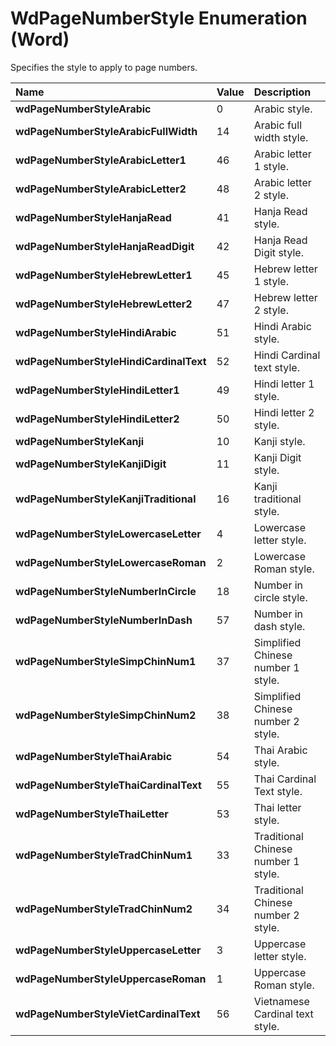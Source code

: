 
# WdPageNumberStyle Enumeration (Word)

Specifies the style to apply to page numbers.



|**Name**|**Value**|**Description**|
|:-----|:-----|:-----|
| **wdPageNumberStyleArabic**|0|Arabic style.|
| **wdPageNumberStyleArabicFullWidth**|14|Arabic full width style.|
| **wdPageNumberStyleArabicLetter1**|46|Arabic letter 1 style.|
| **wdPageNumberStyleArabicLetter2**|48|Arabic letter 2 style.|
| **wdPageNumberStyleHanjaRead**|41|Hanja Read style.|
| **wdPageNumberStyleHanjaReadDigit**|42|Hanja Read Digit style.|
| **wdPageNumberStyleHebrewLetter1**|45|Hebrew letter 1 style.|
| **wdPageNumberStyleHebrewLetter2**|47|Hebrew letter 2 style.|
| **wdPageNumberStyleHindiArabic**|51|Hindi Arabic style.|
| **wdPageNumberStyleHindiCardinalText**|52|Hindi Cardinal text style.|
| **wdPageNumberStyleHindiLetter1**|49|Hindi letter 1 style.|
| **wdPageNumberStyleHindiLetter2**|50|Hindi letter 2 style.|
| **wdPageNumberStyleKanji**|10|Kanji style.|
| **wdPageNumberStyleKanjiDigit**|11|Kanji Digit style.|
| **wdPageNumberStyleKanjiTraditional**|16|Kanji traditional style.|
| **wdPageNumberStyleLowercaseLetter**|4|Lowercase letter style.|
| **wdPageNumberStyleLowercaseRoman**|2|Lowercase Roman style.|
| **wdPageNumberStyleNumberInCircle**|18|Number in circle style.|
| **wdPageNumberStyleNumberInDash**|57|Number in dash style.|
| **wdPageNumberStyleSimpChinNum1**|37|Simplified Chinese number 1 style.|
| **wdPageNumberStyleSimpChinNum2**|38|Simplified Chinese number 2 style.|
| **wdPageNumberStyleThaiArabic**|54|Thai Arabic style.|
| **wdPageNumberStyleThaiCardinalText**|55|Thai Cardinal Text style.|
| **wdPageNumberStyleThaiLetter**|53|Thai letter style.|
| **wdPageNumberStyleTradChinNum1**|33|Traditional Chinese number 1 style.|
| **wdPageNumberStyleTradChinNum2**|34|Traditional Chinese number 2 style.|
| **wdPageNumberStyleUppercaseLetter**|3|Uppercase letter style.|
| **wdPageNumberStyleUppercaseRoman**|1|Uppercase Roman style.|
| **wdPageNumberStyleVietCardinalText**|56|Vietnamese Cardinal text style.|
